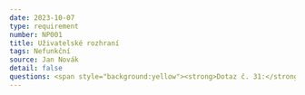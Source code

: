 ```yaml
---
date: 2023-10-07
type: requirement
number: NP001
title: Uživatelské rozhraní
tags: Nefunkční
source: Jan Novák
detail: false
questions: <span style="background:yellow"><strong>Dotaz č. 31:</strong> existují již nějaké grafické návrhy na uživatelské rozhraní? Jakým způsobem chcete docílit snadno použitelné aplikace? Co nejméně kliků směřujících k dokončení rezervace? Má být využit nějaký standard pro tvrobu už. rozhraní? Např. Material Design.</span>
---
```


